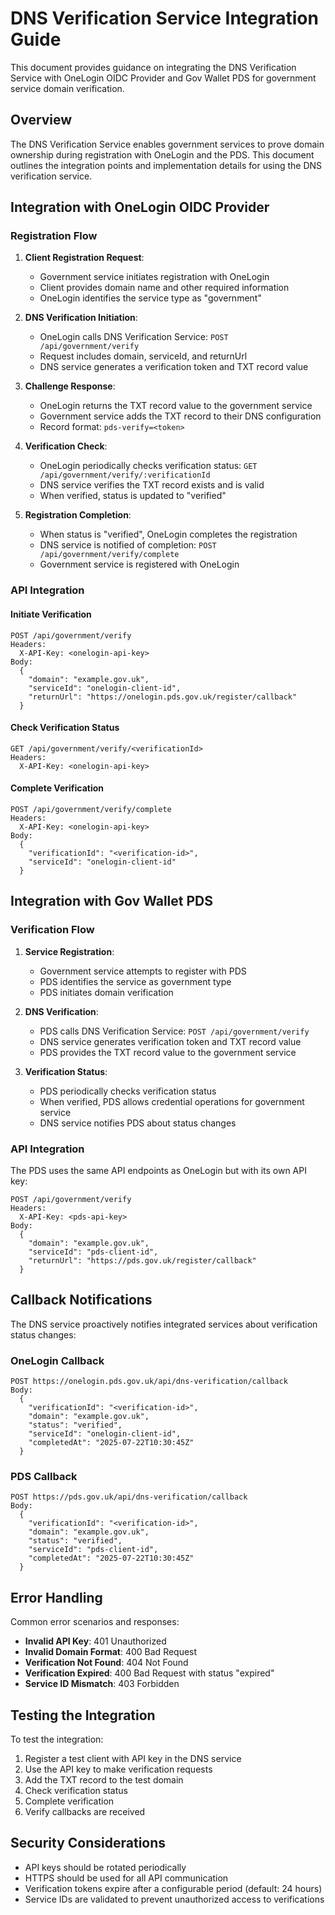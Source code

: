 # DNS Verification Service Integration Guide

This document provides guidance on integrating the DNS Verification Service with OneLogin OIDC Provider and Gov Wallet PDS for government service domain verification.

## Overview

The DNS Verification Service enables government services to prove domain ownership during registration with OneLogin and the PDS. This document outlines the integration points and implementation details for using the DNS verification service.

## Integration with OneLogin OIDC Provider

### Registration Flow

1. **Client Registration Request**:
   - Government service initiates registration with OneLogin
   - Client provides domain name and other required information
   - OneLogin identifies the service type as "government"

2. **DNS Verification Initiation**:
   - OneLogin calls DNS Verification Service: `POST /api/government/verify`
   - Request includes domain, serviceId, and returnUrl
   - DNS service generates a verification token and TXT record value

3. **Challenge Response**:
   - OneLogin returns the TXT record value to the government service
   - Government service adds the TXT record to their DNS configuration
   - Record format: `pds-verify=<token>`

4. **Verification Check**:
   - OneLogin periodically checks verification status: `GET /api/government/verify/:verificationId`
   - DNS service verifies the TXT record exists and is valid
   - When verified, status is updated to "verified"

5. **Registration Completion**:
   - When status is "verified", OneLogin completes the registration
   - DNS service is notified of completion: `POST /api/government/verify/complete`
   - Government service is registered with OneLogin

### API Integration

#### Initiate Verification

```http
POST /api/government/verify
Headers:
  X-API-Key: <onelogin-api-key>
Body:
  {
    "domain": "example.gov.uk",
    "serviceId": "onelogin-client-id",
    "returnUrl": "https://onelogin.pds.gov.uk/register/callback"
  }
```

#### Check Verification Status

```http
GET /api/government/verify/<verificationId>
Headers:
  X-API-Key: <onelogin-api-key>
```

#### Complete Verification

```http
POST /api/government/verify/complete
Headers:
  X-API-Key: <onelogin-api-key>
Body:
  {
    "verificationId": "<verification-id>",
    "serviceId": "onelogin-client-id"
  }
```

## Integration with Gov Wallet PDS

### Verification Flow

1. **Service Registration**:
   - Government service attempts to register with PDS
   - PDS identifies the service as government type
   - PDS initiates domain verification

2. **DNS Verification**:
   - PDS calls DNS Verification Service: `POST /api/government/verify`
   - DNS service generates verification token and TXT record value
   - PDS provides the TXT record value to the government service

3. **Verification Status**:
   - PDS periodically checks verification status
   - When verified, PDS allows credential operations for government service
   - DNS service notifies PDS about status changes

### API Integration

The PDS uses the same API endpoints as OneLogin but with its own API key:

```http
POST /api/government/verify
Headers:
  X-API-Key: <pds-api-key>
Body:
  {
    "domain": "example.gov.uk",
    "serviceId": "pds-client-id",
    "returnUrl": "https://pds.gov.uk/register/callback"
  }
```

## Callback Notifications

The DNS service proactively notifies integrated services about verification status changes:

### OneLogin Callback

```http
POST https://onelogin.pds.gov.uk/api/dns-verification/callback
Body:
  {
    "verificationId": "<verification-id>",
    "domain": "example.gov.uk",
    "status": "verified",
    "serviceId": "onelogin-client-id",
    "completedAt": "2025-07-22T10:30:45Z"
  }
```

### PDS Callback

```http
POST https://pds.gov.uk/api/dns-verification/callback
Body:
  {
    "verificationId": "<verification-id>",
    "domain": "example.gov.uk",
    "status": "verified",
    "serviceId": "pds-client-id",
    "completedAt": "2025-07-22T10:30:45Z"
  }
```

## Error Handling

Common error scenarios and responses:

- **Invalid API Key**: 401 Unauthorized
- **Invalid Domain Format**: 400 Bad Request
- **Verification Not Found**: 404 Not Found
- **Verification Expired**: 400 Bad Request with status "expired"
- **Service ID Mismatch**: 403 Forbidden

## Testing the Integration

To test the integration:

1. Register a test client with API key in the DNS service
2. Use the API key to make verification requests
3. Add the TXT record to the test domain
4. Check verification status
5. Complete verification
6. Verify callbacks are received

## Security Considerations

- API keys should be rotated periodically
- HTTPS should be used for all API communication
- Verification tokens expire after a configurable period (default: 24 hours)
- Service IDs are validated to prevent unauthorized access to verifications

